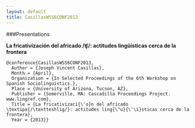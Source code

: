 ```yaml
---
layout: default
title: CasillasWSS6CONF2013
---
```


###Presentations

__La fricativización del africado /ʧ/: actitudes lingüísticas cerca de la frontera__  

    @conference{CasillasWSS6CONF2013,
      Author = {Joseph Vincent Casillas},
      Month = {April},
      Organization = {In Selected Proceedings of the 6th Workshop on Spanish Sociolinguistics.},
      Place = {University of Arizona, Tucson, AZ},
      Publisher = {Somerville, MA: Cascadilla Proceedings Project. www.lingref.com},
      Title = {La fricativizaci{\'o}n del africado \textipa{/\textteshlig/}: actitudes ling{\"u}{\'\i}sticas cerca de la frontera},
      Year = {2013}}